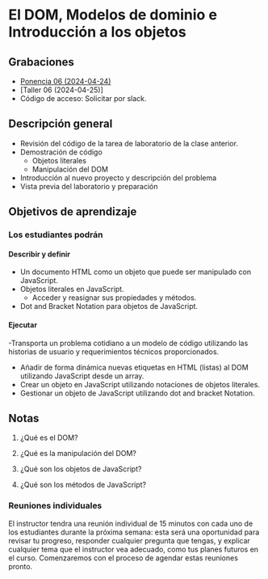# El DOM, Modelos de dominio e Introducción a los objetos

## Grabaciones
- [Ponencia 06 (2024-04-24)](https://us06web.zoom.us/rec/share/jLwhM4vHcKswg5UgOBgbP0hV3wDXYpHX55On7x6QfZ9uTYi1_porbD4K9YddU1e0.TPWcJ-SWPOFxCc5g)
- [Taller 06 (2024-04-25)]
- Código de acceso: Solicitar por slack.

## Descripción general

- Revisión del código de la tarea de laboratorio de la clase anterior.
- Demostración de código
  - Objetos literales
  - Manipulación del DOM
- Introducción al nuevo proyecto y descripción del problema
- Vista previa del laboratorio y preparación

## Objetivos de aprendizaje

### Los estudiantes podrán

#### Describir y definir

- Un documento HTML como un objeto que puede ser manipulado con JavaScript.
- Objetos literales en JavaScript.
  - Acceder y reasignar sus propiedades y métodos.
- Dot and Bracket Notation para objetos de JavaScript.

#### Ejecutar

-Transporta un problema cotidiano a un modelo de código utilizando las historias de usuario y requerimientos técnicos proporcionados.
- Añadir de forma dinámica nuevas etiquetas en HTML (listas) al DOM utilizando JavaScript desde un array.
- Crear un objeto en JavaScript utilizando notaciones de objetos literales.
- Gestionar un objeto de JavaScript utilizando dot and bracket Notation.

## Notas

1. ¿Qué es el DOM?

1. ¿Qué es la manipulación del DOM?

1. ¿Qué son los objetos de JavaScript?

1. ¿Qué son los métodos de JavaScript?

### Reuniones individuales

El instructor tendra una reunión individual de 15 minutos con cada uno de los estudiantes durante la próxima semana: esta será una oportunidad para revisar tu progreso, responder cualquier pregunta que tengas, y explicar cualquier tema que el instructor vea adecuado, como tus planes futuros en el curso. Comenzaremos con el proceso de agendar estas reuniones pronto.
